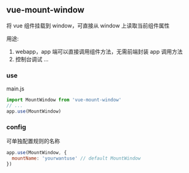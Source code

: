 ## vue-mount-window

将 vue 组件挂载到 window，可直接从 window 上读取当前组件属性

用途:

1. webapp，app 端可以直接调用组件方法，无需前端封装 app 调用方法
2. 控制台调试
   ...

### use

main.js

```js
import MountWindow from 'vue-mount-window'
// ...
app.use(MountWindow)
```

### config

可单独配置规则的名称

```js
app.use(MountWindow, {
  mountName: 'yourwantuse' // default MountWindow
})
```
